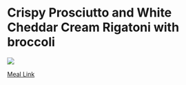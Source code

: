 # Crispy Prosciutto and White Cheddar Cream Rigatoni with broccoli
![](https://homechef.imgix.net/https%3A%2F%2Fasset.homechef.com%2Fuploads%2Fmeal%2Fplated%2F18796%2F685799.006.01CrispyProsciuttoAndWhiteCheddarCreamRigatoni_Ecomm1.jpg?ixlib=rails-1.1.0&w=600&auto=format&s=2aca1477adfe0630addcfb6c8cf7ebb5)

[Meal Link](https://www.homechef.com/meals/crispy-prosciutto-and-white-cheddar-cream-rigatoni)
